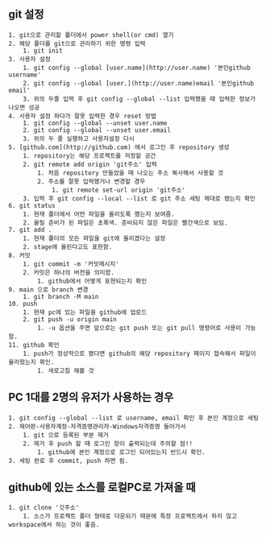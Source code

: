 ## git 설정 
    1. git으로 관리할 폴더에서 power shell(or cmd) 열기 
    2. 해당 폴더를 git으로 관리하기 위한 명령 입력 
        1. git init
    3. 사용자 설정 
        1. git config --global [user.name](http://user.name) '본인github username'
        2. git config --global [user.](http://user.name)email '본인github email'
        3. 위의 두줄 입력 후 git config --global --list 입력했을 때 입력한 정보가 나오면 성공 
    4. 사용자 설정 하다가 잘못 입력한 경우 reset 방법 
        1. git config --global --unset user.name
        2. git config --global --unset user.email
        3. 위의 두 줄 실행하고 사용자설정 다시 
    5. [github.com](http://github.com) 에서 로그인 후 repository 생성 
        1. repository는 해당 프로젝트를 저장할 공간 
        2. git remote add origin 'git주소' 입력 
            1. 처음 repository 만들었을 때 나오는 주소 복사해서 사용할 것 
            2. 주소를 잘못 입력했거나 변경할 경우 
                1. git remote set-url origin 'git주소'
        3. 입력 후 git config --local --list 로 git 주소 세팅 제대로 됐는지 확인 
    6. git status 
        1. 현재 폴더에서 어떤 파일을 올리도록 했는지 보여줌. 
        2. 올릴 준비가 된 파일은 초록색. 준비되지 않은 파일은 빨간색으로 보임. 
    7. git add .
        1. 현재 폴더의 모든 파일을 git에 올리겠다는 설정 
        2. stage에 올린다고도 표현함. 
    8. 커밋 
        1. git commit -m '커밋메시지'
        2. 커밋은 하나의 버전을 의미함. 
            1. github에서 어떻게 표현되는지 확인
    9. main 으로 branch 변경 
        1. git branch -M main
    10. push 
        1. 현재 pc에 있는 파일을 github에 업로드 
        2. git push -u origin main 
            1. -u 옵션을 주면 앞으로는 git push 또는 git pull 명령어로 사용이 가능함. 
    11. github 확인 
        1. push가 정상적으로 됐다면 github의 해당 repository 페이지 접속해서 파일이 올라왔는지 확인. 
            1. 새로고침 해볼 것 
## PC 1대를 2명의 유저가 사용하는 경우 
    1. git config --global --list 로 username, email 확인 후 본인 계정으로 세팅 
    2. 제어판-사용자계정-자격증명관리자-Windows자격증명 들어가서 
        1. git 으로 등록된 부분 제거 
        2. 제거 후 push 할 때 로그인 창이 출력되는데 주의할 점!!
            1. github에 본인 계정으로 로그인 되어있는지 반드시 확인. 
    3. 세팅 완료 후 commit, push 하면 됨. 
## github에 있는 소스를 로컬PC로 가져올 때 
    1. git clone '깃주소'
        1. 소스가 프로젝트 폴더 형태로 다운되기 때문에 특정 프로젝트에서 하지 않고 workspace에서 하는 것이 좋음.